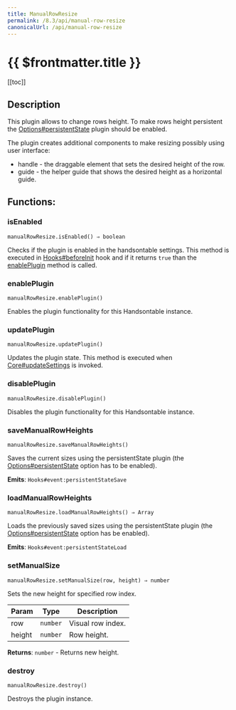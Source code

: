 ```yaml
---
title: ManualRowResize
permalink: /8.3/api/manual-row-resize
canonicalUrl: /api/manual-row-resize
---
```


# {{ $frontmatter.title }}

[[toc]]

## Description


This plugin allows to change rows height. To make rows height persistent the [Options#persistentState](./Options/#persistentState)
plugin should be enabled.

The plugin creates additional components to make resizing possibly using user interface:
- handle - the draggable element that sets the desired height of the row.
- guide - the helper guide that shows the desired height as a horizontal guide.


## Functions:

### isEnabled
`manualRowResize.isEnabled() ⇒ boolean`

Checks if the plugin is enabled in the handsontable settings. This method is executed in [Hooks#beforeInit](./Hooks/#beforeInit)
hook and if it returns `true` than the [enablePlugin](#ManualRowResize+enablePlugin) method is called.



### enablePlugin
`manualRowResize.enablePlugin()`

Enables the plugin functionality for this Handsontable instance.



### updatePlugin
`manualRowResize.updatePlugin()`

Updates the plugin state. This method is executed when [Core#updateSettings](./Core/#updateSettings) is invoked.



### disablePlugin
`manualRowResize.disablePlugin()`

Disables the plugin functionality for this Handsontable instance.



### saveManualRowHeights
`manualRowResize.saveManualRowHeights()`

Saves the current sizes using the persistentState plugin (the [Options#persistentState](./Options/#persistentState) option has to be
enabled).

**Emits**: <code>Hooks#event:persistentStateSave</code>  


### loadManualRowHeights
`manualRowResize.loadManualRowHeights() ⇒ Array`

Loads the previously saved sizes using the persistentState plugin (the [Options#persistentState](./Options/#persistentState) option
has be enabled).

**Emits**: <code>Hooks#event:persistentStateLoad</code>  


### setManualSize
`manualRowResize.setManualSize(row, height) ⇒ number`

Sets the new height for specified row index.


| Param | Type | Description |
| --- | --- | --- |
| row | <code>number</code> | Visual row index. |
| height | <code>number</code> | Row height. |


**Returns**: <code>number</code> - Returns new height.  

### destroy
`manualRowResize.destroy()`

Destroys the plugin instance.


